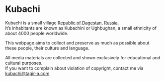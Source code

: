 <!DOCTYPE html>
<html>

<head>
  <meta charset="utf-8">
  <meta name="viewport" content="width=device-width, initial-scale=1.0">
  <title>Main</title>
  <link rel="stylesheet" href="https://stackedit.io/style.css" />
</head>

<body class="stackedit">
  <div class="stackedit__html"><h1 id="kubachi">Kubachi</h1>
<p>Kubachi is a small village <a href="https://en.wikipedia.org/wiki/Republic_of_Dagestan">Republic of Dagestan</a>, <a href="https://en.wikipedia.org/wiki/Russia" title="Dakhadayevsky District">Russia</a>.<br>
It’s inhabitants are known as Kubachini or Ughbughan, a small ethnicity of about 4000 people worldwide.</p>
<p>This webpage aims to collect and preserve as much as possible about these people, their culture and language.</p>
<p>All media materials are collected and shown exclusively for educational and cultural purposes.<br>
If you want to complain about violation of copyright, contact me via <a href="mailto:kubachi@tagir-a.com">kubachi@tagir-a.com</a></p>
</div>
</body>

</html>
